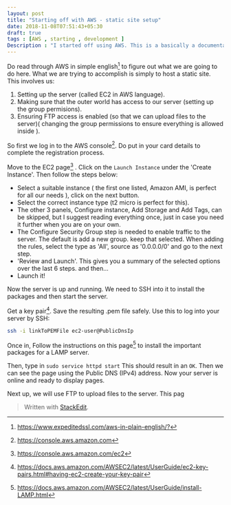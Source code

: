 ```yaml
---
layout: post
title: "Starting off with AWS - static site setup"
date: 2018-11-08T07:51:43+05:30
draft: true
tags : [AWS , starting , development ]
Description : "I started off using AWS. This is a basically a documentation of how i set up a simple static site using EC2"
---
```

Do read through AWS in simple english[^awsSimpleLanguage] to figure out what we are going to do here. What we are trying to accomplish is simply to host a static site.
This involves us:
1. Setting up the server (called EC2 in AWS language).
1. Making sure that the outer world has access to our server (setting up the group permisions).
1. Ensuring FTP access is enabled (so that we can upload files to the server)( changing the group permissions to ensure everything is allowed inside ).

So first we log in to the AWS console[^awsConsole]. Do put in your card details to complete the registration process.

Move to the EC2 page[^awsEc2] . Click on the `Launch Instance` under the 'Create Instance'. Then follow the steps below:

 - Select a suitable instance ( the first one listed, Amazon AMI, is perfect for all our needs ), click on the next button.
 - Select the correct instance type (t2 micro is perfect for this).
 - The other 3 panels, Configure instance, Add Storage and Add Tags, can be skipped, but I suggest reading everything once, just in case you need it further when you are on your own.
 - The Configure Security Group step is needed to enable traffic to the server. The default is add a new group. keep that selected. When adding the rules, select the type as 'All', source as '0.0.0.0/0' and go to the next step.
 - 'Review and Launch'. This gives you a summary of the selected options over the last 6 steps. and then...
 - Launch it!
 
 Now the server is up and running. We need to SSH into it to install the packages and then start the server.
 
 Get a key pair[^awsKeyPair]. Save the resulting .pem file safely. Use this to log into your server by SSH:
 ```bash
 ssh -i linkToPEMFile ec2-user@PublicDnsIp
 ``` 

Once in, Follow the instructions on this page[^awsInstallLamp] to install the important packages for a LAMP server.

Then, type in `sudo service httpd start` This should result in an `OK`. Then we can see the page using the Public DNS (IPv4) address. 
Now your server is online and ready to display pages.

Next up, we will use FTP to upload files to the server. This pag 


[^awsSimpleLanguage]:<https://www.expeditedssl.com/aws-in-plain-english/?>
[^awsConsole]: <https://console.aws.amazon.com>
[^awsEc2]: <https://console.aws.amazon.com/ec2>
[^awsKeyPair]: <https://docs.aws.amazon.com/AWSEC2/latest/UserGuide/ec2-key-pairs.html#having-ec2-create-your-key-pair>
[^awsInstallLamp]: <https://docs.aws.amazon.com/AWSEC2/latest/UserGuide/install-LAMP.html>
[^awsStckOverflowFtp]: <https://stackoverflow.com/a/49053891>

> Written with [StackEdit](https://stackedit.io/).
<!--stackedit_data:
eyJoaXN0b3J5IjpbLTIwNzMwMjE5MTAsMzQ0OTMwNjc0LDEzMj
IwMDE1NjgsLTUyMTczNTgsLTc3NjUwMTM2NSwxMTUwNDEyOTY5
LDE1OTE3MDM3MzIsLTE2Nzc0OTYxMDgsLTMyNDIxOTk5OCw0ND
Q0NTczNDMsNTEwOTQ0MDEwLDE4ODQ1NTU5NjAsNzMwOTk4MTE2
XX0=
-->